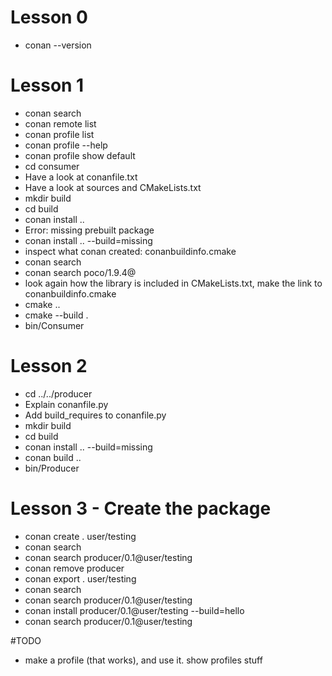 # Lesson 0
- conan --version
# Lesson 1
- conan search
- conan remote list
- conan profile list
- conan profile --help
- conan profile show default
- cd consumer
- Have a look at conanfile.txt
- Have a look at sources and CMakeLists.txt
- mkdir build
- cd build
- conan install ..
- Error: missing prebuilt package
- conan install .. --build=missing
- inspect what conan created: conanbuildinfo.cmake
- conan search
- conan search poco/1.9.4@
- look again how the library is included in CMakeLists.txt, make the link to conanbuildinfo.cmake
- cmake ..
- cmake --build .
- bin/Consumer

# Lesson 2
- cd ../../producer
- Explain conanfile.py
- Add build_requires to conanfile.py
- mkdir build
- cd build
- conan install .. --build=missing
- conan build ..
- bin/Producer

# Lesson 3 - Create the package
- conan create . user/testing
- conan search
- conan search producer/0.1@user/testing
- conan remove producer
- conan export . user/testing
- conan search
- conan search producer/0.1@user/testing
- conan install producer/0.1@user/testing --build=hello
- conan search producer/0.1@user/testing





#TODO
- make a profile (that works), and use it. show profiles stuff